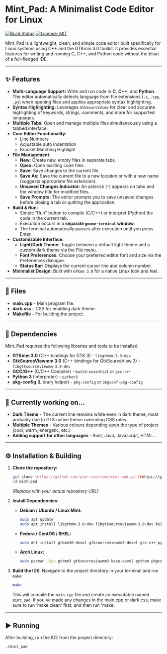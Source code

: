 # Mint_Pad: A Minimalist Code Editor for Linux

[![Build Status](https://img.shields.io/badge/Build-Passing-brightgreen)](https://github.com/your-username/mint-pad) [![License: MIT](https://img.shields.io/badge/License-MIT-blue.svg)](https://opensource.org/licenses/MIT) 

Mint_Pad is a lightweight, clean, and simple code editor built specifically for Linux systems using C++ and the GTKmm 3.0 toolkit. It provides essential features for writing and running C, C++, and Python code without the bloat of a full-fledged IDE.

---

## ✨ Features

* **Multi-Language Support:** Write and run code in **C**, **C++**, and **Python**. The editor automatically detects language from file extensions (`.c`, `.cpp`, `.py`) when opening files and applies appropriate syntax highlighting.
* **Syntax Highlighting:** Leverages `GtkSourceView` for clear and accurate highlighting of keywords, strings, comments, and more for supported languages.
* **Multiple Tabs:** Open and manage multiple files simultaneously using a tabbed interface.
* **Core Editor Functionality:**
    * Line Numbers
    * Adjustable auto indentation 
    * Bracket Matching Highlight
* **File Management:**
    * **New:** Create new, empty files in separate tabs.
    * **Open:** Open existing code files.
    * **Save:** Save changes to the current file.
    * **Save As:** Save the current file to a new location or with a new name (suggests appropriate file extension).
    * **Unsaved Changes Indicator:** An asterisk (`*`) appears on tabs and the window title for modified files.
    * **Save Prompts:** The editor prompts you to save unsaved changes before closing a tab or quitting the application.
* **Build & Run:**
    * Simple "Run" button to compile (C/C++) or interpret (Python) the code in the current tab.
    * Execution occurs in a **separate `gnome-terminal` window**.
    * The terminal automatically pauses after execution until you press Enter.
* **Customizable Interface:**
    * **Light/Dark Theme:** Toggle between a default light theme and a custom dark theme via the File menu.
    * **Font Preferences:** Choose your preferred editor font and size via the Preferences dialogue.
    * **Status Bar:** Displays the current cursor line and column number.
* **Minimalist Design:** Built with `GTKmm 3.0` for a native Linux look and feel.

---
## 📁 Files

* **main.cpp** - Main program file.
* **dark.css** - CSS for enabling dark theme.
* **Makefile** - For building the project.
---
## 🔧 Dependencies

Mint_Pad requires the following libraries and tools to be installed:

* **GTKmm 3.0** (C++ bindings for GTK 3) - `libgtkmm-3.0-dev`
* **GtkSourceViewmm 3.0** (C++ bindings for GtkSourceView 3) - `libgtksourceviewmm-3.0-dev`
* **GCC/G++** (C/C++ Compiler) - `build-essential` or `gcc-c++`
* **Python 3** (Interpreter) - `python3`
* **pkg-config** (Library helper) - `pkg-config` or `pkgconf-pkg-config`

---

## 🔨 Currently working on...
* **Dark Theme** - The current line remains white even in dark theme, most probably due to GTK native theme overriding CSS rules.
* **Multiple Themes** - Various colours depending upon the type of project (cool, warm, energetic, etc.)
* **Adding support for other languages** - Rust, Java, Javascript, HTML...
---


## ⚙️ Installation & Building

1.  **Clone the repository:**
    ```bash
    git clone [https://github.com/your-username/mint-pad.git](https://github.com/your-username/mint-pad.git)
    cd mint-pad
    ```
    *(Replace with your actual repository URL)*

2.  **Install Dependencies:**

    * **Debian / Ubuntu / Linux Mint:**
        ```bash
        sudo apt update
        sudo apt install libgtkmm-3.0-dev libgtksourceviewmm-3.0-dev build-essential python3 pkg-config
        ```
    * **Fedora / CentOS / RHEL:**
        ```bash
        sudo dnf install gtkmm30-devel gtksourceviewmm3-devel gcc-c++ python3 pkgconf-pkg-config
        ```
    * **Arch Linux:**
        ```bash
        sudo pacman -Syu gtkmm3 gtksourceviewmm3 base-devel python pkgconf
        ```

3.  **Build the IDE:**
    Navigate to the project directory in your terminal and run `make`:
    ```bash
    make
    ```
    This will compile the `main.cpp` file and create an executable named `mint_pad`.
    If you've made any changes in the main.cpp or dark.css, make sure to run 'make clean' first, and then run 'make'.

---

## ▶️ Running

After building, run the IDE from the project directory:

```bash
./mint_pad
